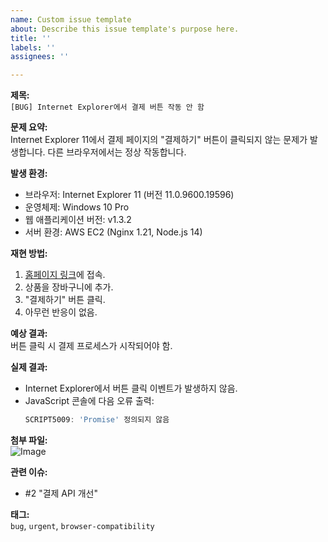 ```yaml
---
name: Custom issue template
about: Describe this issue template's purpose here.
title: ''
labels: ''
assignees: ''

---
```


**제목:**  
`[BUG] Internet Explorer에서 결제 버튼 작동 안 함`

**문제 요약:**  
Internet Explorer 11에서 결제 페이지의 "결제하기" 버튼이 클릭되지 않는 문제가 발생합니다. 다른 브라우저에서는 정상 작동합니다.

**발생 환경:**  
- 브라우저: Internet Explorer 11 (버전 11.0.9600.19596)  
- 운영체제: Windows 10 Pro  
- 웹 애플리케이션 버전: v1.3.2  
- 서버 환경: AWS EC2 (Nginx 1.21, Node.js 14)

**재현 방법:**  
1. [홈페이지 링크](https://example.com)에 접속.  
2. 상품을 장바구니에 추가.  
3. "결제하기" 버튼 클릭.  
4. 아무런 반응이 없음.

**예상 결과:**  
버튼 클릭 시 결제 프로세스가 시작되어야 함.

**실제 결과:**  
- Internet Explorer에서 버튼 클릭 이벤트가 발생하지 않음.  
- JavaScript 콘솔에 다음 오류 출력:  
  ```javascript
  SCRIPT5009: 'Promise' 정의되지 않음  
  ```

**첨부 파일:**  
![Image](https://github.com/user-attachments/assets/5c564087-58a8-43b0-b7ad-2bd2791bce6a)

**관련 이슈:**  
- #2 "결제 API 개선"

**태그:**  
`bug`, `urgent`, `browser-compatibility`
